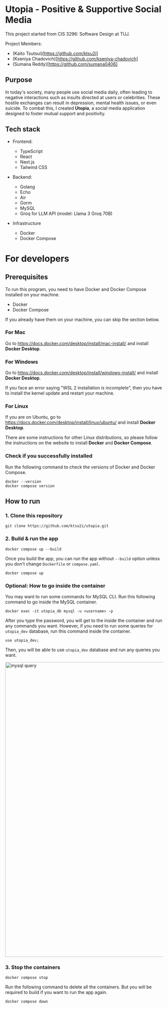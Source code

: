 # Utopia - Positive & Supportive Social Media

This project started from CIS 3296: Software Design at TUJ.

Project Members:
- (Kaito Tsutsui)[https://github.com/ktsu2i]
- (Kseniya Chadovich)[https://github.com/kseniya-chadovich]
- (Sumana Reddy)[https://github.com/sumana0406]

## Purpose

In today's society, many people use social media daily, often leading to negative interactions such as insults directed at users or celebrities. These hostile exchanges can result in depression, mental health issues, or even suicide. To combat this, I created **Utopia**, a social media application designed to foster mutual support and positivity.

## Tech stack

- Frontend:
  - TypeScript
  - React
  - Next.js
  - Tailwind CSS

- Backend:
  - Golang
  - Echo
  - Air
  - Gorm
  - MySQL
  - Groq for LLM API (model: Llama 3 Groq 70B)

- Infrastructure
  - Docker
  - Docker Compose

# For developers

## Prerequisites

To run this program, you need to have Docker and Docker Compose installed on your machine.

- Docker
- Docker Compose

If you already have them on your machine, you can skip the section below.

### For Mac

Go to https://docs.docker.com/desktop/install/mac-install/ and install **Docker Desktop**.

### For Windows

Go to https://docs.docker.com/desktop/install/windows-install/ and install **Docker Desktop**.

If you face an error saying "WSL 2 installation is incomplete", then you have to install the kernel update and restart your machine. 

### For Linux

If you are on Ubuntu, go to https://docs.docker.com/desktop/install/linux/ubuntu/ and install **Docker Desktop**.

There are some instructions for other Linux distributions, so please follow the instructions on the website to install **Docker** and **Docker Compose**.

### Check if you successfully installed

Run the following command to check the versions of Docker and Docker Compose.

```
docker --version
docker compose version
```

## How to run

### 1. Clone this repository

```
git clone https://github.com/ktsu2i/utopia.git
```

### 2. Build & run the app

```
docker compose up --build
```

Once you build the app, you can run the app without `--build` option unless you don't change `Dockerfile` or `compose.yaml`.

```
docker compose up
```

### Optional: How to go inside the container

You may want to run some commands for MySQL CLI. Run this following command to go inside the MySQL container.

```
docker exec -it utopia_db mysql -u <username> -p
```

After you type the password, you will get to the inside the container and run any commands you want.
However, if you need to run some queries for `utopia_dev` database, run this command inside the container.

```
use utopia_dev;
```

Then, you will be able to use `utopia_dev` database and run any queries you want.

<img width="937" alt="mysql query" src="https://github.com/user-attachments/assets/74301e20-d163-4f9f-aa82-1d1df1452061">

### 3. Stop the containers

```
docker compose stop
```

Run the following command to delete all the containers.
But you will be required to build if you want to run the app again.

```
docker compose down
```

